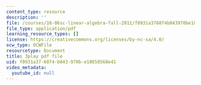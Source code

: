 ```yaml
---
content_type: resource
description: ''
file: /courses/18-06sc-linear-algebra-fall-2011/f0931a3768f4b043970be18650568e41_AmQcoopBUTk.pdf
file_type: application/pdf
learning_resource_types: []
license: https://creativecommons.org/licenses/by-nc-sa/4.0/
ocw_type: OCWFile
resourcetype: Document
title: 3play pdf file
uid: f0931a37-68f4-b043-970b-e18650568e41
video_metadata:
  youtube_id: null
---
```

